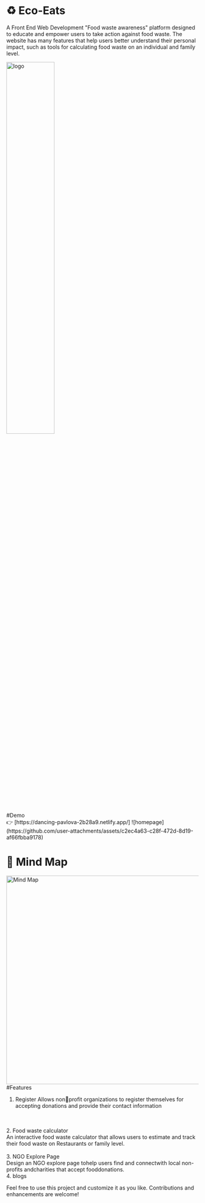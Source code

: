 # ♻ Eco-Eats 
A Front End Web Development  "Food waste awareness" platform   designed to educate and empower users to  take action against food waste. The website has many features that help users better understand their  personal impact, such as tools for calculating food waste on an individual and family level.
<br>
<div>
  <img width="50%" src="[https://i.imgur.com/8BgVXcY.png](https://github.com/user-attachments/assets/880479fe-4032-4e78-bfd6-655047fb403a)" alt="logo" title="logo">
</div>
<br>
#Demo<br>
👉 [https://dancing-pavlova-2b28a9.netlify.app/]
![homepage](https://github.com/user-attachments/assets/c2ec4a63-c28f-472d-8d19-af66fbba9178)

# 📌 Mind Map 
<img width="547" alt="Mind Map" src="https://github.com/user-attachments/assets/9280b1a0-3033-4cd4-af44-50feb2c0dec7"> <br>
#Features
1. Register
 Allows nonprofit organizations to register themselves for accepting donations and provide their contact information
 <br>
<br>
2. Food waste calculator<br>
   An interactive food waste calculator that allows users to estimate and track their food waste on Restaurants or family level.<br>
  <br>
3. NGO Explore Page<br>
   Design an NGO explore page tohelp users find and connectwith local non-profits andcharities that accept fooddonations.<br>
4. blogs<br>

Feel free to use this project and customize it as you like. Contributions and enhancements are welcome!
